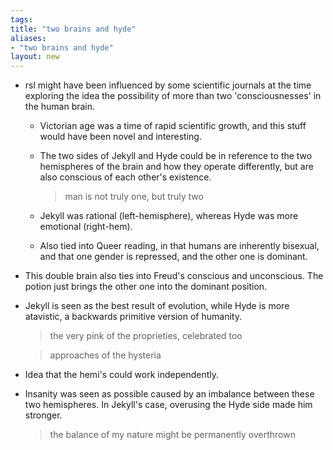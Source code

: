```yaml
---
tags: 
title: "two brains and hyde"
aliases:
- "two brains and hyde"
layout: new
---
```


- rsl might have been influenced by some scientific journals at the time exploring the idea the possibility of more than two 'consciousnesses' in the human brain.
    - Victorian age was a time of rapid scientific growth, and this stuff would have been novel and interesting.
    - The two sides of Jekyll and Hyde could be in reference to the two hemispheres of the brain and how they operate differently, but are also conscious of each other's existence.
    
        > man is not truly one, but truly two

    - Jekyll was rational (left-hemisphere), whereas Hyde was more emotional (right-hem).
    - Also tied into Queer reading, in that humans are inherently bisexual, and that one gender is repressed, and the other one is dominant. 
- This double brain also ties into Freud's conscious and unconscious. The potion just brings the other one into the dominant position.
- Jekyll is seen as the best result of evolution, while Hyde is more atavistic, a backwards primitive version of humanity.

    > the very pink of the proprieties, celebrated too

    > approaches of the hysteria

- Idea that the hemi's could work independently.
- Insanity was seen as possible caused by an imbalance between these two hemispheres. In Jekyll's case, overusing the Hyde side made him stronger.

    > the balance of my nature might be permanently overthrown